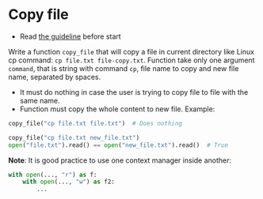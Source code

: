 # Copy file

- Read [the guideline](https://github.com/mate-academy/py-task-guideline/blob/main/README.md) before start

Write a function `copy_file` that will copy a file in current directory 
like Linux cp command: `cp file.txt file-copy.txt`. Function take only one
argument `command`, that is string with command `cp`, file name to copy and new file
name, separated by spaces.

- It must do nothing in case the user is trying to copy file to file with the same
name.
- Function must copy the whole content to new file.
Example:
```python
copy_file("cp file.txt file.txt")  # Does nothing

copy_file("cp file.txt new_file.txt")
open("file.txt").read() == open("new_file.txt").read()  # True
```
**Note**: It is good practice to use one context manager inside another:
```python
with open(..., "r") as f:
    with open(..., "w") as f2:
        ...
```